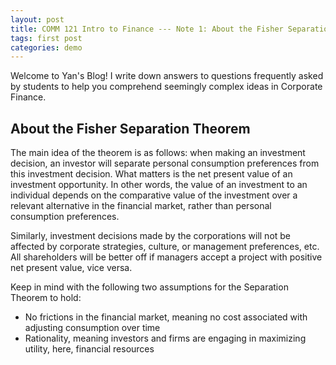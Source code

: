```yaml
---
layout: post
title: COMM 121 Intro to Finance --- Note 1: About the Fisher Separation Theorem
tags: first post
categories: demo
---
```


Welcome to Yan's Blog! 
I write down answers to questions frequently asked by students to help you comprehend seemingly complex ideas in Corporate Finance.

## About the Fisher Separation Theorem

The main idea of the theorem is as follows: when making an investment decision, an investor will separate personal consumption preferences from this investment decision. What matters is the net present value of an investment opportunity. In other words, the value of an investment to an individual depends on the comparative value of the investment over a relevant alternative in the financial market, rather than personal consumption preferences. 

Similarly, investment decisions made by the corporations will not be affected by corporate strategies, culture, or management preferences, etc. All shareholders will be better off if managers accept a project with positive net present value, vice versa.

Keep in mind with the following two assumptions for the Separation Theorem to hold:

- No frictions in the financial market, meaning no cost associated with adjusting consumption over time
- Rationality, meaning investors and firms are engaging in maximizing utility, here, financial resources
